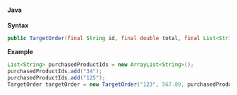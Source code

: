 #### Java

**Syntax**

```java
public TargetOrder(final String id, final double total, final List<String> purchasedProductIds)
```

**Example**

```java
List<String> purchasedProductIds = new ArrayList<String>();
purchasedProductIds.add("34");
purchasedProductIds.add("125");
TargetOrder targetOrder = new TargetOrder("123", 567.89, purchasedProductIds);
```